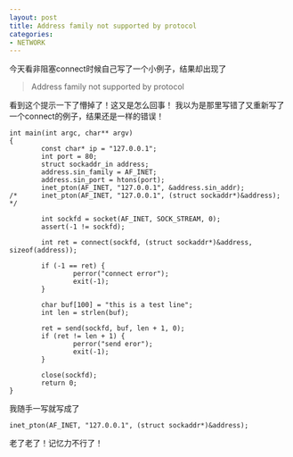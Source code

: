 ```yaml
---
layout: post
title: Address family not supported by protocol
categories:
- NETWORK
---
```


今天看非阻塞connect时候自己写了一个小例子，结果却出现了


> Address family not supported by protocol


看到这个提示一下了懵掉了！这又是怎么回事！
我以为是那里写错了又重新写了一个connect的例子，结果还是一样的错误！

    
    int main(int argc, char** argv)
    {
            const char* ip = "127.0.0.1";
            int port = 80; 
            struct sockaddr_in address;
            address.sin_family = AF_INET;
            address.sin_port = htons(port);
            inet_pton(AF_INET, "127.0.0.1", &address.sin_addr);
    /*      inet_pton(AF_INET, "127.0.0.1", (struct sockaddr*)&address);  */
    
            int sockfd = socket(AF_INET, SOCK_STREAM, 0); 
            assert(-1 != sockfd);
    
            int ret = connect(sockfd, (struct sockaddr*)&address, sizeof(address));
    
            if (-1 == ret) {
                    perror("connect error");
                    exit(-1);
            }
    
            char buf[100] = "this is a test line";
            int len = strlen(buf);
    
            ret = send(sockfd, buf, len + 1, 0); 
            if (ret != len + 1) {
                    perror("send eror");
                    exit(-1);
            }
    
            close(sockfd);
            return 0;
    }


我随手一写就写成了

	inet_pton(AF_INET, "127.0.0.1", (struct sockaddr*)&address);

老了老了！记忆力不行了！
